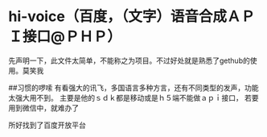 # hi-voice（百度，（文字）语音合成ＡＰＩ接口@ＰＨＰ）
先声明一下，此文件太简单，不能称之为项目。不过好处就是熟悉了gethub的使用。莫笑我

##习惯的啰嗦
有看强大的讯飞，多国语言多种方言，还有不同类型的发声，功能太强大用不到。
主要是他的ｓｄｋ都是移动或是ｈ５端不能做ａｐｉ接口，
若要用到微信中，就难办了

所好找到了百度开放平台
